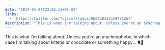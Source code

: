 ```yaml
---
date: '2017-05-27T23:05:11+01:00'
links:
  - 'https://twitter.com/Tojiro/status/868220383429771264'
description: "This is what I'm talking about. Unless you're an arachnophobe, in which case I'm talking about kittens or chocolate or something happy... \U0001F408\U0001F36B "
---
```

This is what I'm talking about. Unless you're an arachnophobe, in which case I'm talking about kittens or chocolate or something happy... 🐈🍫 
